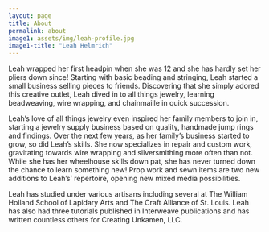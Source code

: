 ```yaml
---
layout: page
title: About
permalink: about
image1: assets/img/leah-profile.jpg
image1-title: "Leah Helmrich"
---
```


Leah wrapped her first headpin when she was 12 and she has hardly set her pliers down since! Starting with basic beading and stringing, Leah started a small business selling pieces to friends. Discovering that she simply adored this creative outlet, Leah dived in to all things jewelry, learning beadweaving, wire wrapping, and chainmaille in quick succession.  

Leah’s love of all things jewelry even inspired her family members to join in, starting a jewelry supply business based on quality, handmade jump rings and findings. Over the next few years, as her family’s business started to grow, so did Leah’s skills. She now specializes in repair and custom work, gravitating towards wire wrapping and silversmithing more often than not. While she has her wheelhouse skills down pat, she has never turned down the chance to learn something new! Prop work and sewn items are two new additions to Leah’s’ repertoire, opening new mixed media possibilities.  

Leah has studied under various artisans including several at The William Holland School of Lapidary Arts and The Craft Alliance of St. Louis. Leah has also had three tutorials published in Interweave publications and has written countless others for Creating Unkamen, LLC.

